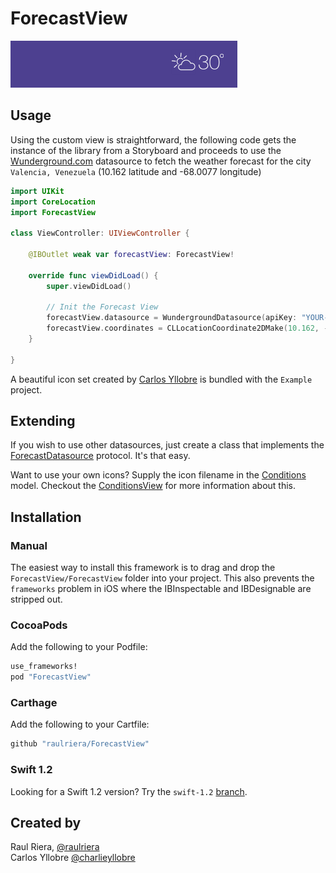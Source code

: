 # ForecastView

<img src="/Screenshots/Demo.gif" />

## Usage

Using the custom view is straightforward, the following code gets the instance of the library from a Storyboard and proceeds to use the [Wunderground.com](http://www.wunderground.com) datasource to fetch the weather forecast for the city `Valencia, Venezuela` (10.162 latitude and -68.0077 longitude)

``` swift
import UIKit
import CoreLocation
import ForecastView

class ViewController: UIViewController {

    @IBOutlet weak var forecastView: ForecastView!

    override func viewDidLoad() {
        super.viewDidLoad()

        // Init the Forecast View
        forecastView.datasource = WundergroundDatasource(apiKey: "YOUR-API-KEY-FROM-WUNDERGROUND.COM")
        forecastView.coordinates = CLLocationCoordinate2DMake(10.162, -68.0077)
    }

}
```

A beautiful icon set created by [Carlos Yllobre](http://twitter.com/charlieyllobre) is bundled with the `Example` project.

## Extending

If you wish to use other datasources, just create a class that implements the [ForecastDatasource](ForecastView/ForecastView/ForecastDatasource.swift) protocol. It's that easy.

Want to use your own icons? Supply the icon filename in the [Conditions](ForecastView/ForecastView/Conditions.swift) model. Checkout the [ConditionsView](ForecastView/ForecastView/ConditionsView.swift) for more information about this.

## Installation

### Manual

The easiest way to install this framework is to drag and drop the `ForecastView/ForecastView` folder into your project. This also prevents the `frameworks` problem in iOS where the IBInspectable and IBDesignable are stripped out.

### CocoaPods

Add the following to your Podfile:

``` ruby
use_frameworks!
pod "ForecastView"
```

### Carthage

Add the following to your Cartfile:

``` ruby
github "raulriera/ForecastView"
```
### Swift 1.2

Looking for a Swift 1.2 version? Try the `swift-1.2` [branch](https://github.com/raulriera/ForecastView/tree/swift-1.2).

## Created by
Raul Riera, [@raulriera](http://twitter.com/raulriera)  
Carlos Yllobre [@charlieyllobre](http://twitter.com/charlieyllobre)
